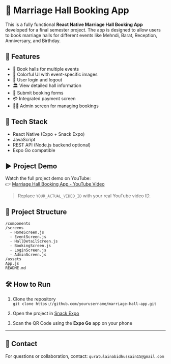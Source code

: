 
# 🎉 Marriage Hall Booking App

This is a fully functional **React Native Marriage Hall Booking App** developed for a final semester project. The app is designed to allow users to book marriage halls for different events like Mehndi, Barat, Reception, Anniversary, and Birthday.

## 📱 Features

- 📆 Book halls for multiple events
- 📸 Colorful UI with event-specific images
- 🔐 User login and logout
- 🏛️ View detailed hall information
- 📝 Submit booking forms
- 💳 Integrated payment screen
- 🧑‍💼 Admin screen for managing bookings

## 🚀 Tech Stack

- React Native (Expo + Snack Expo)
- JavaScript
- REST API (Node.js backend optional)
- Expo Go compatible

## ▶️ Project Demo

Watch the full project demo on YouTube:  
👉 [Marriage Hall Booking App - YouTube Video](https://https://youtube.com/shorts/DCkEx5GSkTA?si=fpTBVzlSuytVHv_Z)

> Replace `YOUR_ACTUAL_VIDEO_ID` with your real YouTube video ID.

## 📂 Project Structure

```
/components
/screens
  - HomeScreen.js
  - EventScreen.js
  - HallDetailScreen.js
  - BookingScreen.js
  - LoginScreen.js
  - AdminScreen.js
/assets
App.js
README.md
```

## 🛠️ How to Run

1. Clone the repository  
   `git clone https://github.com/yourusername/marriage-hall-app.git`

2. Open the project in [Snack Expo](https://snack.expo.dev)

3. Scan the QR Code using the **Expo Go** app on your phone

---

## 📧 Contact

For questions or collaboration, contact: `quratulainabidhussain15@gmail.com`

